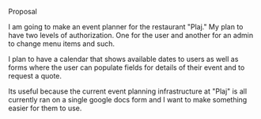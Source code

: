 Proposal

I am going to make an event planner for the restaurant "Plaj."
My plan to have two levels of authorization. One for the user and another for an
admin to change menu items and such.

I plan to have a calendar that shows available dates to users as well as forms
where the user can populate fields for details of their event and to request a quote.

Its useful because the current event planning infrastructure at "Plaj" is all
currently ran on a single google docs form and I want to make something easier
for them to use.
